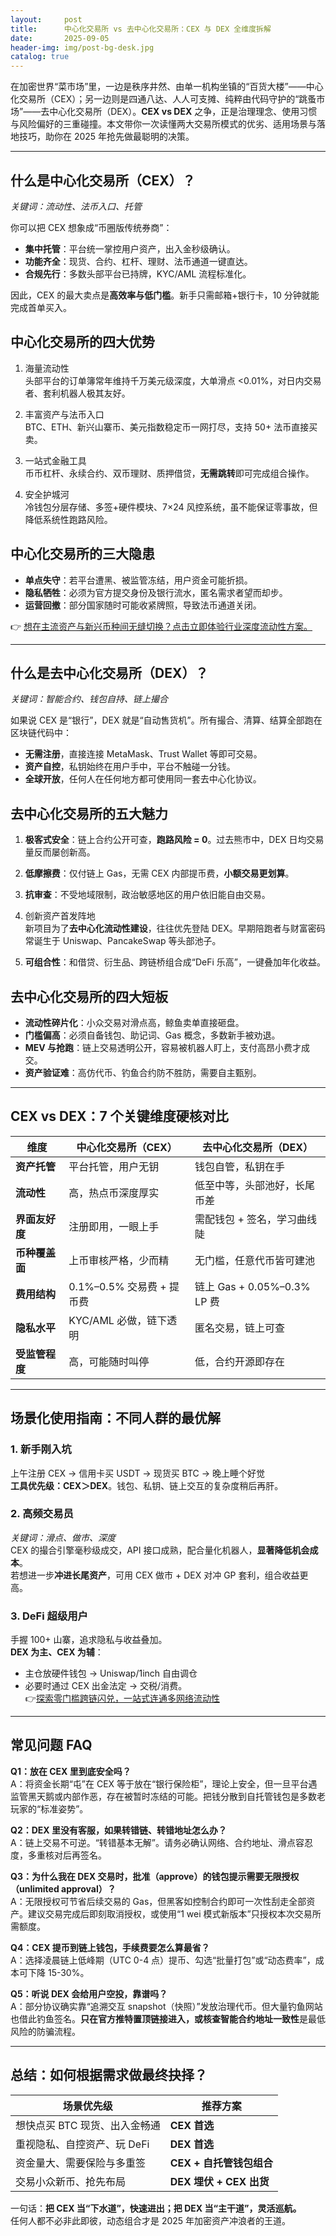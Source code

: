 ```yaml
---
layout:     post
title:      中心化交易所 vs 去中心化交易所：CEX 与 DEX 全维度拆解
date:       2025-09-05
header-img: img/post-bg-desk.jpg
catalog: true
---
```


在加密世界“菜市场”里，一边是秩序井然、由单一机构坐镇的“百货大楼”——中心化交易所（CEX）；另一边则是四通八达、人人可支摊、纯粹由代码守护的“跳蚤市场”——去中心化交易所（DEX）。**CEX vs DEX** 之争，正是治理理念、使用习惯与风险偏好的三重碰撞。本文带你一次读懂两大交易所模式的优劣、适用场景与落地技巧，助你在 2025 年抢先做最聪明的决策。

---

## 什么是中心化交易所（CEX）？

*关键词：流动性、法币入口、托管*

你可以把 CEX 想象成“币圈版传统券商”：

- **集中托管**：平台统一掌控用户资产，出入金秒级确认。  
- **功能齐全**：现货、合约、杠杆、理财、法币通道一键直达。  
- **合规先行**：多数头部平台已持牌，KYC/AML 流程标准化。  

因此，CEX 的最大卖点是**高效率与低门槛**。新手只需邮箱+银行卡，10 分钟就能完成首单买入。

## 中心化交易所的四大优势

1. 海量流动性  
   头部平台的订单簿常年维持千万美元级深度，大单滑点 <0.01%，对日内交易者、套利机器人极其友好。

2. 丰富资产与法币入口  
   BTC、ETH、新兴山寨币、美元指数稳定币一网打尽，支持 50+ 法币直接买卖。

3. 一站式金融工具  
   币币杠杆、永续合约、双币理财、质押借贷，**无需跳转**即可完成组合操作。

4. 安全护城河  
   冷钱包分层存储、多签+硬件模块、7×24 风控系统，虽不能保证零事故，但降低系统性跑路风险。

## 中心化交易所的三大隐患

- **单点失守**：若平台遭黑、被监管冻结，用户资金可能折损。  
- **隐私牺牲**：必须为官方提交身份及银行流水，匿名需求者望而却步。  
- **运营回撤**：部分国家随时可能收紧牌照，导致法币通道关闭。

👉 [想在主流资产与新兴币种间无缝切换？点击立即体验行业深度流动性方案。](https://okxdog.com/)

---

## 什么是去中心化交易所（DEX）？

*关键词：智能合约、钱包自持、链上撮合*

如果说 CEX 是“银行”，DEX 就是“自动售货机”。所有撮合、清算、结算全部跑在区块链代码中：

- **无需注册**，直接连接 MetaMask、Trust Wallet 等即可交易。  
- **资产自控**，私钥始终在用户手中，平台不触碰一分钱。  
- **全球开放**，任何人在任何地方都可使用同一套去中心化协议。

## 去中心化交易所的五大魅力

1. **极客式安全**：链上合约公开可查，**跑路风险 = 0**。过去熊市中，DEX 日均交易量反而屡创新高。  

2. **低摩擦费**：仅付链上 Gas，无需 CEX 内部提币费，**小额交易更划算**。  

3. **抗审查**：不受地域限制，政治敏感地区的用户依旧能自由交易。  

4. 创新资产首发阵地  
   新项目为了**去中心化流动性建设**，往往优先登陆 DEX。早期陪跑者与财富密码常诞生于 Uniswap、PancakeSwap 等头部池子。  

5. **可组合性**：和借贷、衍生品、跨链桥组合成“DeFi 乐高”，一键叠加年化收益。  

## 去中心化交易所的四大短板

- **流动性碎片化**：小众交易对滑点高，鲸鱼卖单直接砸盘。  
- **门槛偏高**：必须自备钱包、助记词、Gas 概念，多数新手被劝退。  
- **MEV 与抢跑**：链上交易透明公开，容易被机器人盯上，支付高昂小费才成交。  
- **资产验证难**：高仿代币、钓鱼合约防不胜防，需要自主甄别。  

---

## CEX vs DEX：7 个关键维度硬核对比

| 维度 | 中心化交易所（CEX） | 去中心化交易所（DEX） |
| --- | ---------------- | --- |
| **资产托管** | 平台托管，用户无钥 | 钱包自管，私钥在手 |
| **流动性** | 高，热点币深度厚实 | 低至中等，头部池好，长尾币差 |
| **界面友好度** | 注册即用，一眼上手 | 需配钱包 + 签名，学习曲线陡 |
| **币种覆盖面** | 上币审核严格，少而精 | 无门槛，任意代币皆可建池 |
| **费用结构** | 0.1%–0.5% 交易费 + 提币费 | 链上 Gas + 0.05%–0.3% LP 费 |
| **隐私水平** | KYC/AML 必做，链下透明 | 匿名交易，链上可查 |
| **受监管程度** | 高，可能随时叫停 | 低，合约开源即存在 |

---

## 场景化使用指南：不同人群的最优解

### 1. 新手刚入坑
上午注册 CEX → 信用卡买 USDT → 现货买 BTC → 晚上睡个好觉  
**工具优先级：CEX＞DEX**。钱包、私钥、链上交互的复杂度稍后再肝。

### 2. 高频交易员
*关键词：滑点、做市、深度*  
CEX 的撮合引擎毫秒级成交，API 接口成熟，配合量化机器人，**显著降低机会成本**。  
若想进一步**冲进长尾资产**，可用 CEX 做市 + DEX 对冲 GP 套利，组合收益更高。

### 3. DeFi 超级用户
手握 100+ 山寨，追求隐私与收益叠加。  
**DEX 为主、CEX 为辅**：  
- 主仓放硬件钱包 → Uniswap/1inch 自由调仓  
- 必要时通过 CEX 出金法定 → 交税/消费。  
👉[探索零门槛跨链闪兑，一站式连通多网络流动性](https://okxdog.com/)

---

## 常见问题 FAQ

**Q1：放在 CEX 里到底安全吗？**  
A：将资金长期“屯”在 CEX 等于放在“银行保险柜”，理论上安全，但一旦平台遇监管黑天鹅或内部作恶，存在被暂时冻结的可能。把钱分散到自托管钱包是多数老玩家的“标准姿势”。

**Q2：DEX 里没有客服，如果转错链、转错地址怎么办？**  
A：链上交易不可逆。“转错基本无解”。请务必确认网络、合约地址、滑点容忍度，多重核对后再签名。

**Q3：为什么我在 DEX 交易时，批准（approve）的钱包提示需要无限授权（unlimited approval）？**  
A：无限授权可节省后续交易的 Gas，但黑客如控制合约即可一次性刮走全部资产。建议交易完成后即刻取消授权，或使用“1 wei 模式新版本”只授权本次交易所需额度。

**Q4：CEX 提币到链上钱包，手续费要怎么算最省？**  
A：选择凌晨链上低峰期（UTC 0-4 点）提币、勾选“批量打包”或“动态费率”，成本可下降 15-30%。

**Q5：听说 DEX 会给用户空投，靠谱吗？**  
A：部分协议确实靠“追溯交互 snapshot（快照）”发放治理代币。但大量钓鱼网站也借此钓鱼签名。**只在官方推特置顶链接进入，或核查智能合约地址一致性**是最低风险的防骗流程。

---

## 总结：如何根据需求做最终抉择？

| 场景优先级 | 推荐方案 |
| --------- | ------- |
| 想快点买 BTC 现货、出入金畅通 | **CEX 首选** |
| 重视隐私、自控资产、玩 DeFi | **DEX 首选** |
| 资金量大、需要保险与多重签 | **CEX + 自托管钱包组合** |
| 交易小众新币、抢先布局 | **DEX 埋伏 + CEX 出货** |

一句话：**把 CEX 当“下水道”，快速进出；把 DEX 当“主干道”，灵活巡航。**  
任何人都不必非此即彼，动态组合才是 2025 年加密资产冲浪者的王道。